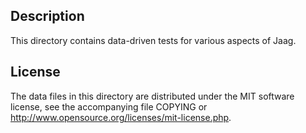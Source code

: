 Description
------------

This directory contains data-driven tests for various aspects of Jaag.

License
--------

The data files in this directory are distributed under the MIT software
license, see the accompanying file COPYING or
http://www.opensource.org/licenses/mit-license.php.

